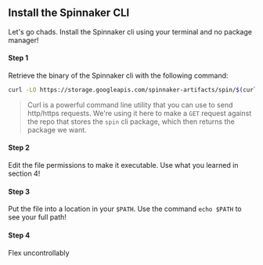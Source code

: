 ## Install the Spinnaker CLI
Let's go chads. Install the Spinnaker cli using your terminal and no package manager!

#### Step 1
Retrieve the binary of the Spinnaker cli with the following command:
```sh
curl -LO https://storage.googleapis.com/spinnaker-artifacts/spin/$(curl -s https://storage.googleapis.com/spinnaker-artifacts/spin/latest)/darwin/arm64/spin
```
> Curl is a powerful command line utility that you can use to send http/https requests. We're using it here to make a `GET` request against the repo that stores the `spin` cli package, which then returns the package we want.

#### Step 2
Edit the file permissions to make it executable. Use what you learned in section 4!

#### Step 3
Put the file into a location in your `$PATH`. Use the command `echo $PATH` to see your full path!

#### Step 4
Flex uncontrollably
